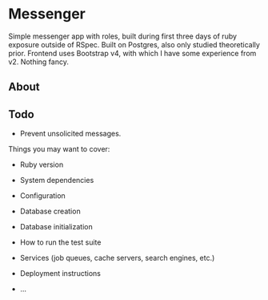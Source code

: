 # Messenger

Simple messenger app with roles, built during first three days of ruby exposure outside of RSpec. Built on Postgres, also only studied theoretically prior. Frontend uses Bootstrap v4, with which I have some experience from v2. Nothing fancy.

## About








## Todo

* Prevent unsolicited messages.


Things you may want to cover:

* Ruby version

* System dependencies

* Configuration

* Database creation

* Database initialization

* How to run the test suite

* Services (job queues, cache servers, search engines, etc.)

* Deployment instructions

* ...
